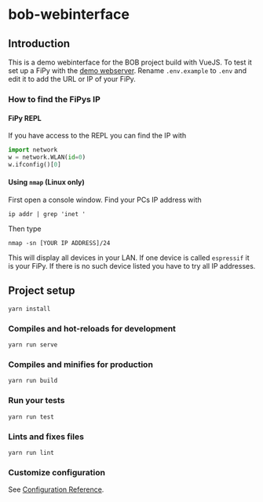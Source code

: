 # bob-webinterface

## Introduction

This is a demo webinterface for the BOB project build with VueJS.
To test it set up a FiPy with the [demo webserver](https://github.com/vkuhlen/bob-webserver-demo). Rename `.env.example` to `.env` and edit it to add the URL or IP of your FiPy.

### How to find the FiPys IP

#### FiPy REPL

If you have access to the REPL you can find the IP with
```python
import network
w = network.WLAN(id=0)
w.ifconfig()[0]
```

#### Using `nmap` (Linux only)

First open a console window.
Find your PCs IP address with
```
ip addr | grep 'inet '
```

Then type
```
nmap -sn [YOUR IP ADDRESS]/24
```
This will display all devices in your LAN. If one device is called `espressif` it is your FiPy. If there is no such device listed you have to try all IP addresses.

## Project setup
```
yarn install
```

### Compiles and hot-reloads for development
```
yarn run serve
```

### Compiles and minifies for production
```
yarn run build
```

### Run your tests
```
yarn run test
```

### Lints and fixes files
```
yarn run lint
```

### Customize configuration
See [Configuration Reference](https://cli.vuejs.org/config/).

